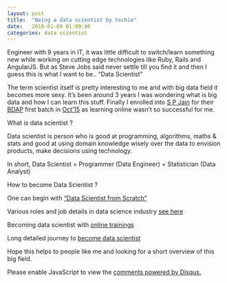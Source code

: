 ```yaml
---
layout: post
title:  "Being a data scientist by techie"
date:   2016-01-09 01:09:46
categories: data scientist
---
```


Engineer with 9 years in IT, it was little difficult to switch/learn something new while working on cutting edge technologies like Ruby, Rails and AngularJS. But as Steve Jobs said never settle till you find it and then I guess this is what I want to be.. “Data Scientist”

The term scientist itself is pretty interesting to me and with big data field it becomes more sexy. It’s been around 3 years I was wondering what is big data and how I can learn this stuff. Finally I enrolled into [S P Jain](http://www.spjain.org/index.aspx) for their [BDAP](http://www.spjain.org/big-data/index.aspx) first batch in [Oct’15](http://www.spjain.org/big-data/index.aspx) as learning online wasn’t so successful for me. 

What is data scientist ?

Data scientist is person who is good at programming, algorithms, maths & stats and good at using domain knowledge wisely over the data to envision products, make decisions using technology. 

In short, Data Scientist = Programmer (Data Engineer) + Statistician (Data Analyst)

How to become Data Scientist ? 

One can begin with [“Data Scientist from Scratch”](http://cdn.oreillystatic.com/oreilly/booksamplers/9781491901427_sampler.pdf)  

Various roles and job details in data science industry [see here](http://blog.datacamp.com/data-science-industry-infographic/)

Becoming data scientist with [online trainings](http://blog.datacamp.com/how-to-become-a-data-scientist/)

Long detailed journey to [become data scientist](http://nirvacana.com/thoughts/becoming-a-data-scientist/)

Hope this helps to people like me and looking for a short overview of this big field. 


<div id="disqus_thread"></div>
<script>
    /**
     *  RECOMMENDED CONFIGURATION VARIABLES: EDIT AND UNCOMMENT THE SECTION BELOW TO INSERT DYNAMIC VALUES FROM YOUR PLATFORM OR CMS.
     *  LEARN WHY DEFINING THESE VARIABLES IS IMPORTANT: https://disqus.com/admin/universalcode/#configuration-variables
     */
    /*
    var disqus_config = function () {
        this.page.url = PAGE_URL;  // Replace PAGE_URL with your page's canonical URL variable
        this.page.identifier = PAGE_IDENTIFIER; // Replace PAGE_IDENTIFIER with your page's unique identifier variable
    };
    */
    (function() {  // DON'T EDIT BELOW THIS LINE
        var d = document, s = d.createElement('script');
        
        s.src = '//manoharaagithubio.disqus.com/embed.js';
        
        s.setAttribute('data-timestamp', +new Date());
        (d.head || d.body).appendChild(s);
    })();
</script>
<noscript>Please enable JavaScript to view the <a href="https://disqus.com/?ref_noscript" rel="nofollow">comments powered by Disqus.</a></noscript>
